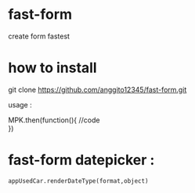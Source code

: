 # fast-form
create form fastest

# how to install 

git clone https://github.com/anggito12345/fast-form.git

usage : 

MPK.then(function(){
	//code	
})

# fast-form datepicker : 

```
appUsedCar.renderDateType(format,object)
```
